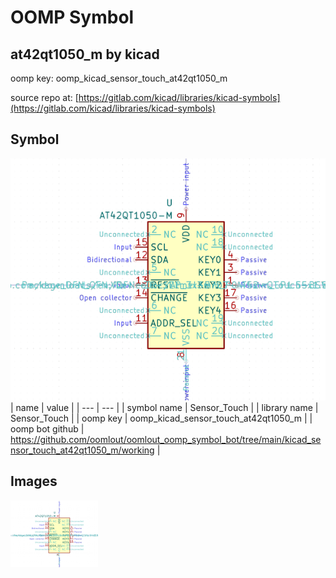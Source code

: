 # OOMP Symbol  
## at42qt1050_m  by kicad  
  
oomp key: oomp_kicad_sensor_touch_at42qt1050_m  
  
source repo at: [https://gitlab.com/kicad/libraries/kicad-symbols](https://gitlab.com/kicad/libraries/kicad-symbols)  
## Symbol  
  
[![working.png](working_600.png)](working.png)  
| name | value | 
| --- | --- | 
| symbol name | Sensor_Touch | 
| library name | Sensor_Touch | 
| oomp key | oomp_kicad_sensor_touch_at42qt1050_m | 
| oomp bot github | https://github.com/oomlout/oomlout_oomp_symbol_bot/tree/main/kicad_sensor_touch_at42qt1050_m/working | 
## Images  
  
[![working.png](working_140.png)](working.png)  
